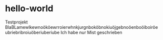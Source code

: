 # hello-world
Testprojekt
BlaBLamewlkewnoököewrroierwhnkjurgnboköbnokiuöjgebnoöenboöiboiröeubriebribroiuöberiuberiube
Ich habe nur Mist geschrieben
